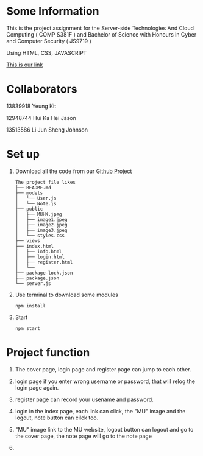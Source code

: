 # Some Information
This is the project assignment for the Server-side Technologies And Cloud Computing ( COMP S381F ) and Bachelor of Science with Honours in Cyber and Computer Security ( JS9719 )

Using HTML, CSS, JAVASCRIPT

[This is our link](https://three81project-group24.onrender.com)

# Collaborators
13839918 Yeung Kit

12948744 Hui Ka Hei Jason

13513586 Li Jun Sheng Johnson

# Set up 
1. Download all the code from our [Github Project](https://github.com/JohnsonLJS/381project_group24)
	```
   The project file likes
	├── README.md
	├── models
	│   └── User.js
 	│   └── Note.js	
	├── public
	│   ├── MUHK.jpeg
	│   ├── image1.jpeg
	│   ├── image2.jpeg
	│   ├── image3.jpeg
	│   └── styles.css
	├──	views
 	├── index.html
   	│ 	├── info.html
   	│ 	├── login.html
	│	├── register.html
	│	└── 
	├── package-lock.json
	├── package.json
	└── server.js
    ```
3. Use terminal to download some modules
	```
 	npm install
	```

4. Start
	```
	npm start
	```
 # Project function
 1. The cover page, login page and register page can jump to each other.

 2. login page if you enter wrong username or password, that will relog the login page again.

 3. register page can record your usename and password.

 4. login in the index page, each link can click, the "MU" image and the logout, note button can cilck too.

 5. "MU" image link to the MU website, logout button can logout and go to the cover page, the note page will go to the note page

 6. 
   
 
	
